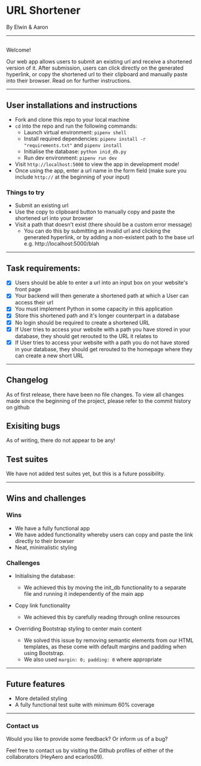 # URL Shortener
By Elwin & Aaron

***

## 

Welcome!

Our web app allows users to submit an existing url and receive a shortened version of it.  After submission, users can click directly on the generated hyperlink, or copy the shortened url to their clipboard and manually paste into their browser.  Read on for further instructions.

***

## User installations and instructions

- Fork and clone this repo to your local machine
- `cd` into the repo and run the following commands:
    - Launch virtual environment: `pipenv shell`
    - Install required dependencies: `pipenv install -r "requirements.txt"` and `pipenv install`
    - Initialise the database: `python inid_db.py`
    - Run dev environment: `pipenv run dev`
- Visit `http://localhost:5000` to view the app in development mode!
- Once using the app, enter a url name in the form field (make sure you include `http://` at the beginning of your input)

### Things to try

- Submit an existing url
- Use the copy to clipboard button to manually copy and paste the shortened url into your browser
- Visit a path that doesn't exist (there should be a custom error message)
    - You can do this by submitting an invalid url and clicking the generated hyperlink, or by adding a non-existent path to the base url
        e.g. http://localhost:5000/blah

***

## Task requirements:
- [x] Users should be able to enter a url into an input box on your website's front page
- [x] Your backend will then generate a shortened path at which a User can access their url
- [x] You must implement Python in some capacity in this application
- [x] Store this shortened path and it's longer counterpart in a database
- [x] No login should be required to create a shortened URL
- [x] If User tries to access your website with a path you have stored in your database, they should get rerouted to the URL it relates to
- [x] If User tries to access your website with a path you do not have stored in your database, they should get rerouted to the homepage where they can create a new short URL

***

## Changelog

As of first release, there have been no file changes.  To view all changes made since the beginning of the project, please refer to the commit history on github

## Exisiting bugs

As of writing, there do not appear to be any!

## Test suites

We have not added test suites yet, but this is a future possibility.

***

## Wins and challenges

### Wins

- We have a fully functional app
- We have added functionality whereby users can copy and paste the link directly to their browser
- Neat, minimalistic styling

### Challenges

- Initialising the database:
    - We achieved this by moving the init_db functionality to a separate file and running it independently of the main app

- Copy link functionality
    - We achieved this by carefully reading through online resources

- Overriding Bootstrap styling to center main content
    - We solved this issue by removing semantic elements from our HTML templates, as these come with default margins and padding when using Bootstrap.
    - We also used `margin: 0; padding: 0` where appropriate

***

## Future features

- More detailed styling
- A fully functional test suite with minimum 60% coverage 

***

### Contact us

Would you like to provide some feedback?  Or inform us of a bug?

Feel free to contact us by visiting the Github profiles of either of the collaborators (HeyAero and ecarlos09).
